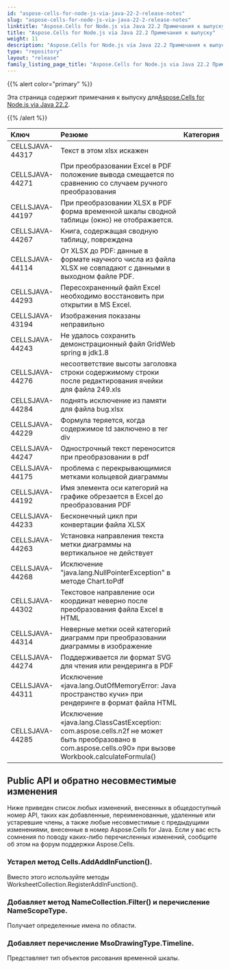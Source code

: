 ```yaml
---
id: "aspose-cells-for-node-js-via-java-22-2-release-notes"
slug: "aspose-cells-for-node-js-via-java-22-2-release-notes"
linktitle: "Aspose.Cells for Node.js via Java 22.2 Примечания к выпуску"
title: "Aspose.Cells for Node.js via Java 22.2 Примечания к выпуску"
weight: 11
description: "Aspose.Cells for Node.js via Java 22.2 Примечания к выпуску – the latest updates and fixes."
type: "repository"
layout: "release"
family_listing_page_title: "Aspose.Cells for Node.js via Java 22.2 Примечания к выпуску"
---
```

{{% alert color="primary" %}}

 Эта страница содержит примечания к выпуску для[Aspose.Cells for Node.js via Java 22.2](https://releases.aspose.com/cells/nodejs/new-releases/aspose.cells-for-node.js-via-java-22.2/).

{{% /alert %}}

|**Ключ**|**Резюме**|**Категория**|
|:- |:- |:- |
|CELLSJAVA-44317|Текст в этом xlsx искажен|
|CELLSJAVA-44271|При преобразовании Excel в PDF положение вывода смещается по сравнению со случаем ручного преобразования|
|CELLSJAVA-44197|При преобразовании XLSX в PDF форма временной шкалы сводной таблицы (окно) не отображается.|
|CELLSJAVA-44267|Книга, содержащая сводную таблицу, повреждена|
|CELLSJAVA-44114|От XLSX до PDF: данные в формате научного числа из файла XLSX не совпадают с данными в выходном файле PDF.|
|CELLSJAVA-44293|Пересохраненный файл Excel необходимо восстановить при открытии в MS Excel.|
|CELLSJAVA-43194|Изображения показаны неправильно|
|CELLSJAVA-44243|Не удалось сохранить демонстрационный файл GridWeb spring в jdk1.8|
|CELLSJAVA-44276|несоответствие высоты заголовка строки содержимому строки после редактирования ячейки для файла 249.xls|
|CELLSJAVA-44284|поднять исключение из памяти для файла bug.xlsx|
|CELLSJAVA-44229|Формула теряется, когда содержимое td заключено в тег div|
|CELLSJAVA-44247|Однострочный текст переносится при преобразовании в pdf|
|CELLSJAVA-44175| проблема с перекрывающимися метками кольцевой диаграммы|
|CELLSJAVA-44192|Имя элемента оси категорий на графике обрезается в Excel до преобразования PDF|
|CELLSJAVA-44233|Бесконечный цикл при конвертации файла XLSX|
|CELLSJAVA-44263|Установка направления текста метки диаграммы на вертикальное не действует|
|CELLSJAVA-44268| Исключение "java.lang.NullPointerException" в методе Chart.toPdf|
|CELLSJAVA-44302|Текстовое направление оси координат неверно после преобразования файла Excel в HTML|
|CELLSJAVA-44314|Неверные метки осей категорий диаграмм при преобразовании диаграммы в изображение|
|CELLSJAVA-44274|Поддерживается ли формат SVG для чтения или рендеринга в PDF|
|CELLSJAVA-44311|Исключение «java.lang.OutOfMemoryError: Java пространство кучи» при рендеринге в формат файла HTML|
|CELLSJAVA-44285|Исключение «java.lang.ClassCastException: com.aspose.cells.n2f не может быть преобразовано в com.aspose.cells.o90» при вызове Workbook.calculateFormula()|

## **Public API и обратно несовместимые изменения**

Ниже приведен список любых изменений, внесенных в общедоступный номер API, таких как добавленные, переименованные, удаленные или устаревшие члены, а также любые несовместимые с предыдущими изменениями, внесенные в номер Aspose.Cells for Java. Если у вас есть сомнения по поводу каких-либо перечисленных изменений, сообщите об этом на форум поддержки Aspose.Cells.

### **Устарел метод Cells.AddAddInFunction().**

Вместо этого используйте методы WorksheetCollection.RegisterAddInFunction().

### **Добавляет метод NameCollection.Filter() и перечисление NameScopeType.**

Получает определенные имена по области.

### **Добавляет перечисление MsoDrawingType.Timeline.**

Представляет тип объектов рисования временной шкалы.

